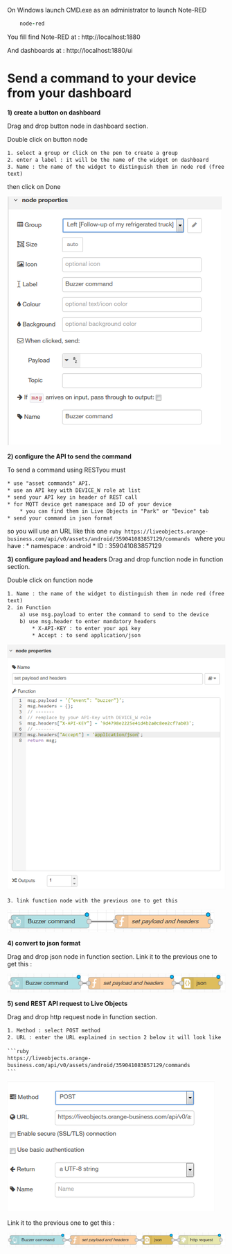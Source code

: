 On Windows launch CMD.exe as an administrator to launch Note-RED

```ruby
    node-red
```

You fill find Note-RED at : http://localhost:1880

And dashboards at : http://localhost:1880/ui

# Send a command to your device from your dashboard #

**1) create a button on dashboard**

Drag and drop button node in dashboard section.

Double click on button node 

	1. select a group or click on the pen to create a group
	2. enter a label : it will be the name of the widget on dashboard
	3. Name : the name of the widget to distinguish them in node red (free text)
then click on Done

![](img/configurebutton.png)

**2) configure the API to send the command**

To send a command using RESTyou must
	
	* use "asset commands" API. 
	* use an API key with DEVICE_W role at list
	* send your API key in header of REST call
	* for MQTT device get namespace and ID of your device 
		* you can find them in Live Objects in "Park" or "Device" tab
	* send your command in json format

so you will use an URL like this one
	```ruby
	https://liveobjects.orange-business.com/api/v0/assets/android/359041083857129/commands
	```
	where you have :
		* namespace : android
		* ID : 359041083857129
		
**3) configure payload and headers**
Drag and drop function node in function section.

Double click on function node 

	1. Name : the name of the widget to distinguish them in node red (free text) 
	2. in Function 
		a) use msg.payload to enter the command to send to the device
		b) use msg.header to enter mandatory headers
			* X-API-KEY : to enter your api key 
			* Accept : to send application/json
	
![](img/headerpayload.png)

	3. link function node with the previous one to get this

![](img/flowfunctionbutton.png)

**4) convert to json format**	

Drag and drop json node in function section.
Link it to the previous one to get this :

![](img/flowjsonfunctionbutton.png)

**5) send REST API request to Live Objects**	

Drag and drop http request node in function section.

	1. Method : select POST method
	2. URL : enter the URL explained in section 2 below it will look like 
	
	```ruby
	https://liveobjects.orange-business.com/api/v0/assets/android/359041083857129/commands
	```

![](img/confighttprequest.png)

Link it to the previous one to get this :

![](img/commandflow.png)
